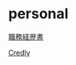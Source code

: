 # personal


[職務経歴書](https://misebox.github.io/personal/history.html)

[Credly](https://www.credly.com/users/kazutaka-mise/badges)
